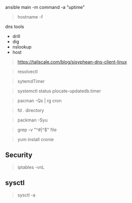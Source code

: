 ansible main -m command -a "uptime"
> hostname -f

dns tools

+ drill
+ dig
+ nslookup
+ host

> https://tailscale.com/blog/sisyphean-dns-client-linux

> resolvectl

> sytemdTimer

> systemctl status plocate-updatedb.timer


> pacman -Qs  | rg cron


> fd . directory

> packman -Syu

>  grep -v "^#\|^$" file 

> yum install cronie

## Security

> iptables -vnL

## sysctl

> sysctl -a
